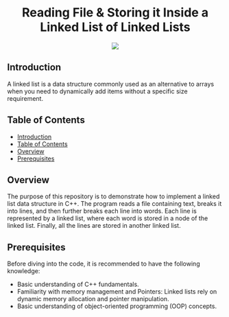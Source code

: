 <div align="center">
    <h1>Reading File & Storing it Inside a Linked List of Linked Lists</h1>
    <img src="https://iili.io/JMf2vqX.png">
</div>

## Introduction
A linked list is a data structure commonly used as an alternative to arrays when you need to dynamically add items without a specific size requirement.

## Table of Contents

- [Introduction](#introduction)
- [Table of Contents](#table-of-contents)
- [Overview](#overview)
- [Prerequisites](#prerequisites)

## Overview
The purpose of this repository is to demonstrate how to implement a linked list data structure in C++. The program reads a file containing text, breaks it into lines, and then further breaks each line into words. Each line is represented by a linked list, where each word is stored in a node of the linked list. Finally, all the lines are stored in another linked list.

## Prerequisites
Before diving into the code, it is recommended to have the following knowledge:
- Basic understanding of C++ fundamentals.
- Familiarity with memory management and Pointers: Linked lists rely on dynamic memory allocation and pointer manipulation.
- Basic understanding of object-oriented programming (OOP) concepts.